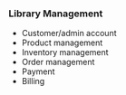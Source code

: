 ### Library Management

- Customer/admin account
- Product management
- Inventory management
- Order management
- Payment
- Billing